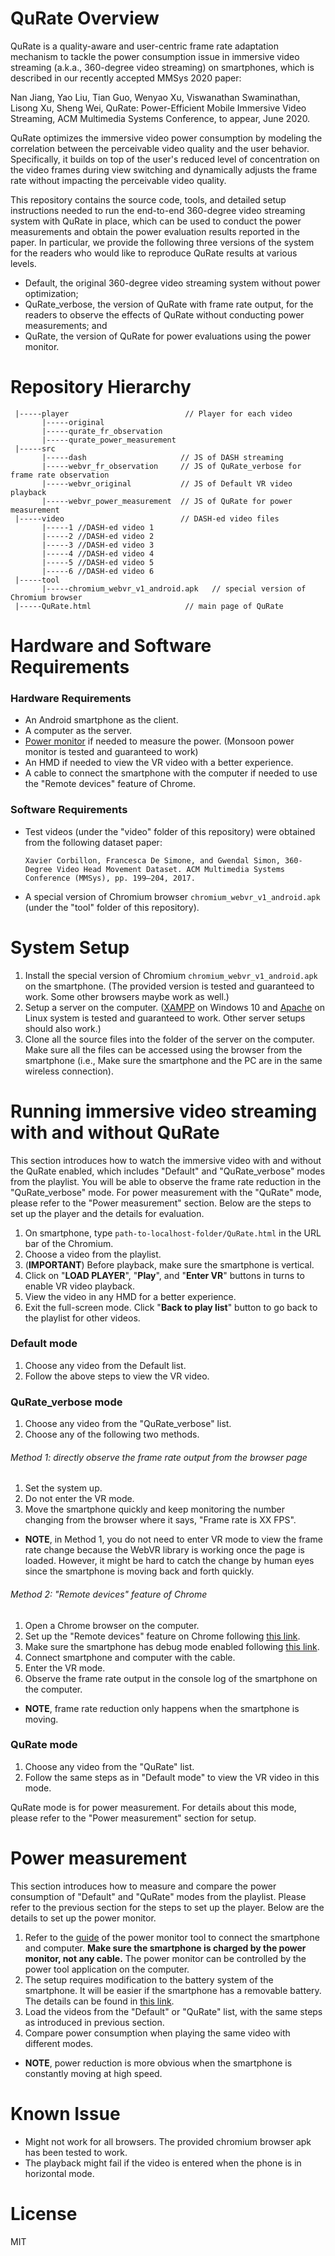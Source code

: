 # QuRate Overview

QuRate is a quality-aware and user-centric frame rate adaptation mechanism to tackle the power consumption issue in immersive video streaming (a.k.a., 360-degree video streaming) on smartphones, which is described in our recently accepted MMSys 2020 paper:

Nan Jiang, Yao Liu, Tian Guo, Wenyao Xu, Viswanathan Swaminathan, Lisong Xu, Sheng Wei, QuRate: Power-Efficient Mobile Immersive Video Streaming, ACM Multimedia Systems Conference, to appear, June 2020.

QuRate optimizes the immersive video power consumption by modeling the correlation between the perceivable video quality and the user behavior. Specifically, it builds on top of the user's reduced level of concentration on the video frames during view switching and dynamically adjusts the frame rate without impacting the perceivable video quality.

This repository contains the source code, tools, and detailed setup instructions needed to run the end-to-end 360-degree video streaming system with QuRate in place, which can be used to conduct the power measurements and obtain the power evaluation results reported in the paper. In particular, we provide the following three versions of the system for the readers who would like to reproduce QuRate results at various levels.
* Default, the original 360-degree video streaming system without power optimization;
* QuRate_verbose, the version of QuRate with frame rate output, for the readers to observe the effects of QuRate without conducting power measurements; and
* QuRate, the version of QuRate for power evaluations using the power monitor.


# Repository Hierarchy

```
 |-----player                          // Player for each video
       |-----original
       |-----qurate_fr_observation
       |-----qurate_power_measurement
 |-----src
       |-----dash                     // JS of DASH streaming
       |-----webvr_fr_observation     // JS of QuRate_verbose for frame rate observation
       |-----webvr_original           // JS of Default VR video playback
       |-----webvr_power_measurement  // JS of QuRate for power measurement
 |-----video                          // DASH-ed video files
       |-----1 //DASH-ed video 1
       |-----2 //DASH-ed video 2
       |-----3 //DASH-ed video 3
       |-----4 //DASH-ed video 4
       |-----5 //DASH-ed video 5
       |-----6 //DASH-ed video 6
 |-----tool
       |-----chromium_webvr_v1_android.apk   // special version of Chromium browser
 |-----QuRate.html                     // main page of QuRate
```

# Hardware and Software Requirements
### Hardware Requirements
* An Android smartphone as the client.
* A computer as the server.
* [Power monitor](https://www.msoon.com/online-store) if needed to measure the power. (Monsoon power monitor is tested and guaranteed to work)
* An HMD if needed to view the VR video with a better experience.
* A cable to connect the smartphone with the computer if needed to use the "Remote devices" feature of Chrome.



### Software Requirements
* Test videos (under the "video" folder of this repository) were obtained from the following dataset paper:

      Xavier Corbillon, Francesca De Simone, and Gwendal Simon, 360-Degree Video Head Movement Dataset. ACM Multimedia Systems Conference (MMSys), pp. 199–204, 2017. 
* A special version of Chromium browser `chromium_webvr_v1_android.apk` (under the "tool" folder of this repository).

# System Setup

1. Install the special version of Chromium `chromium_webvr_v1_android.apk` on the smartphone. (The provided version is tested and guaranteed to work. Some other browsers maybe work as well.)
1. Setup a server on the computer. ([XAMPP](https://www.apachefriends.org/index.html) on Windows 10 and [Apache](https://httpd.apache.org/) on Linux system is tested and guaranteed to work. Other server setups should also work.)
1. Clone all the source files into the folder of the server on the computer. Make sure all the files can be accessed using the browser from the smartphone (i.e., Make sure the smartphone and the PC are in the same wireless connection).


# Running immersive video streaming with and without QuRate
This section introduces how to watch the immersive video with and without the QuRate enabled, which includes "Default" and "QuRate_verbose" modes from the playlist. You will be able to observe the frame rate reduction in the "QuRate_verbose" mode. For power measurement with the "QuRate" mode, please refer to the "Power measurement" section. Below are the steps to set up the player and the details for evaluation. 

1. On smartphone, type `path-to-localhost-folder/QuRate.html` in the URL bar of the Chromium.
1. Choose a video from the playlist. 
1. (**IMPORTANT**) Before playback, make sure the smartphone is vertical.
1. Click on "**LOAD PLAYER**", "**Play**", and "**Enter VR**" buttons in turns to enable VR video playback.
1. View the video in any HMD for a better experience.
1. Exit the full-screen mode. Click "**Back to play list**" button to go back to the playlist for other videos.

### Default mode
1. Choose any video from the Default list.
1. Follow the above steps to view the VR video.

### QuRate_verbose mode
1. Choose any video from the "QuRate_verbose" list.
1. Choose any of the following two methods.

###### Method 1: directly observe the frame rate output from the browser page
1. Set the system up. 
1. Do not enter the VR mode.
1. Move the smartphone quickly and keep monitoring the number changing from the browser where it says, "Frame rate is XX FPS".
* **NOTE**, in Method 1, you do not need to enter VR mode to view the frame rate change because the WebVR library is working once the page is loaded. However, it might be hard to catch the change by human eyes since the smartphone is moving back and forth quickly.

###### Method 2: "Remote devices" feature of Chrome
1. Open a Chrome browser on the computer.
1. Set up the "Remote devices" feature on Chrome following [this link](https://developers.google.com/web/tools/chrome-devtools/remote-debugging?utm_campaign=2016q3&utm_medium=redirect&utm_source=dcc).
1. Make sure the smartphone has debug mode enabled following [this link](https://www.youtube.com/watch?v=Ucs34BkfPB0).
1. Connect smartphone and computer with the cable.
1. Enter the VR mode.
1. Observe the frame rate output in the console log of the smartphone on the computer.
* **NOTE**, frame rate reduction only happens when the smartphone is moving.

### QuRate mode
1. Choose any video from the "QuRate" list.
1. Follow the same steps as in "Default mode" to view the VR video in this mode.

QuRate mode is for power measurement. For details about this mode, please refer to the "Power measurement" section for setup.

# Power measurement
This section introduces how to measure and compare the power consumption of "Default" and "QuRate" modes from the playlist. Please refer to the previous section for the steps to set up the player. Below are the details to set up the power monitor. 

1. Refer to the [guide](https://msoon.github.io/powermonitor/PowerTool/doc/Power%20Monitor%20Manual.pdf) of the power monitor tool to connect the smartphone and computer. **Make sure the smartphone is charged by the power monitor, not any cable.** The power monitor can be controlled by the power tool application on the computer. 
1. The setup requires modification to the battery system of the smartphone. It will be easier if the smartphone has a removable battery. The details can be found in [this link](https://mostly-tech.com/tag/monsoon-power-monitor/).
1. Load the videos from the "Default" or "QuRate" list, with the same steps as introduced in previous section.
1. Compare power consumption when playing the same video with different modes.

* **NOTE**, power reduction is more obvious when the smartphone is constantly moving at high speed.

# Known Issue

* Might not work for all browsers. The provided chromium browser apk has been tested to work.
* The playback might fail if the video is entered when the phone is in horizontal mode. 

# License
MIT
